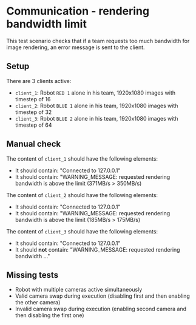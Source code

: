 # Communication - rendering bandwidth limit

This test scenario checks that if a team requests too much bandwidth for image
rendering, an error message is sent to the client.

## Setup

There are 3 clients active:

- `client_1`: Robot `RED 1` alone in his team, 1920x1080 images with timestep of 16
- `client_2`: Robot `BLUE 1` alone in his team, 1920x1080 images with timestep of 32
- `client_3`: Robot `BLUE 2` alone in his team, 1920x1080 images with timestep of 64

## Manual check

The content of `client_1` should have the following elements:

- It should contain: "Connected to 127.0.0.1"
- It should contain: "WARNING_MESSAGE: requested rendering bandwidth is above the limit (371MB/s > 350MB/s)

The content of `client_2` should have the following elements:

- It should contain: "Connected to 127.0.0.1"
- It should contain: "WARNING_MESSAGE: requested rendering bandwidth is above the limit (185MB/s > 175MB/s)

The content of `client_3` should have the following elements:

- It should contain: "Connected to 127.0.0.1"
- It should **not** contain: "WARNING_MESSAGE: requested rendering bandwidth ..."

## Missing tests

- Robot with multiple cameras active simultaneously
- Valid camera swap during execution (disabling first and then enabling the
  other camera)
- Invalid camera swap during execution (enabling second camera and then
  disabling the first one)
